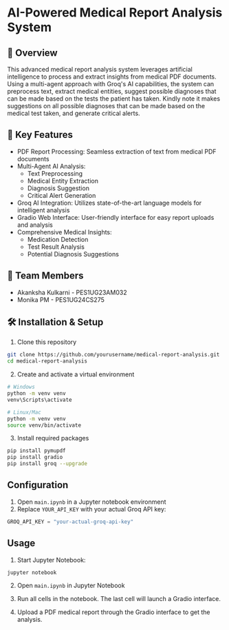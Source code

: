 
# AI-Powered Medical Report Analysis System
## 🏥 Overview
This advanced medical report analysis system leverages artificial intelligence to process and extract insights from medical PDF documents. Using a multi-agent approach with Groq's AI capabilities, the system can preprocess text, extract medical entities, suggest possible diagnoses that can be made based on the tests the patient has taken. Kindly note it makes suggestions on all possible diagnoses that can be made based on the medical test taken, and generate critical alerts.

## 🚀 Key Features
- PDF Report Processing: Seamless extraction of text from medical PDF documents
- Multi-Agent AI Analysis:
  - Text Preprocessing
  - Medical Entity Extraction
  - Diagnosis Suggestion
  - Critical Alert Generation
- Groq AI Integration: Utilizes state-of-the-art language models for intelligent analysis
- Gradio Web Interface: User-friendly interface for easy report uploads and analysis
- Comprehensive Medical Insights:
  - Medication Detection
  - Test Result Analysis
  - Potential Diagnosis Suggestions

## 👥 Team Members
- Akanksha Kulkarni - PES1UG23AM032
- Monika PM - PES1UG24CS275

## 🛠 Installation & Setup

1. Clone this repository
```bash
git clone https://github.com/yourusername/medical-report-analysis.git
cd medical-report-analysis
```

2. Create and activate a virtual environment
```bash
# Windows
python -m venv venv
venv\Scripts\activate

# Linux/Mac
python -m venv venv
source venv/bin/activate
```

3. Install required packages
```bash
pip install pymupdf
pip install gradio
pip install groq --upgrade
```

## Configuration

1. Open `main.ipynb` in a Jupyter notebook environment
2. Replace `YOUR_API_KEY` with your actual Groq API key:
```python
GROQ_API_KEY = "your-actual-groq-api-key"
```

## Usage

1. Start Jupyter Notebook:
```bash
jupyter notebook
```

2. Open `main.ipynb` in Jupyter Notebook

3. Run all cells in the notebook. The last cell will launch a Gradio interface.

4. Upload a PDF medical report through the Gradio interface to get the analysis.





